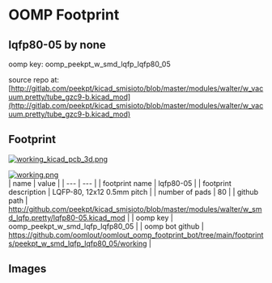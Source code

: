 # OOMP Footprint  
## lqfp80-05  by none  
  
oomp key: oomp_peekpt_w_smd_lqfp_lqfp80_05  
  
source repo at: [http://gitlab.com/peekpt/kicad_smisioto/blob/master/modules/walter/w_vacuum.pretty/tube_gzc9-b.kicad_mod](http://gitlab.com/peekpt/kicad_smisioto/blob/master/modules/walter/w_vacuum.pretty/tube_gzc9-b.kicad_mod)  
## Footprint  
  
[![working_kicad_pcb_3d.png](working_kicad_pcb_3d_600.png)](working_kicad_pcb_3d.png)  
  
[![working.png](working_600.png)](working.png)  
| name | value | 
| --- | --- | 
| footprint name | lqfp80-05 | 
| footprint description | LQFP-80, 12x12 0.5mm pitch | 
| number of pads | 80 | 
| github path | http://github.com/peekpt/kicad_smisioto/blob/master/modules/walter/w_smd_lqfp.pretty/lqfp80-05.kicad_mod | 
| oomp key | oomp_peekpt_w_smd_lqfp_lqfp80_05 | 
| oomp bot github | https://github.com/oomlout/oomlout_oomp_footprint_bot/tree/main/footprints/peekpt_w_smd_lqfp_lqfp80_05/working | 
## Images  
